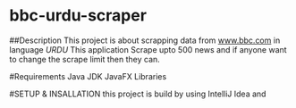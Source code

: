 # bbc-urdu-scraper
##Description
    This project is about scrapping data from www.bbc.com in language *URDU* This application Scrape upto 500 news and if anyone want to change the scrape limit then they can.
    
#Requirements
  Java JDK
  JavaFX Libraries

#SETUP & INSALLATION
  this project is build by using IntelliJ Idea and 
